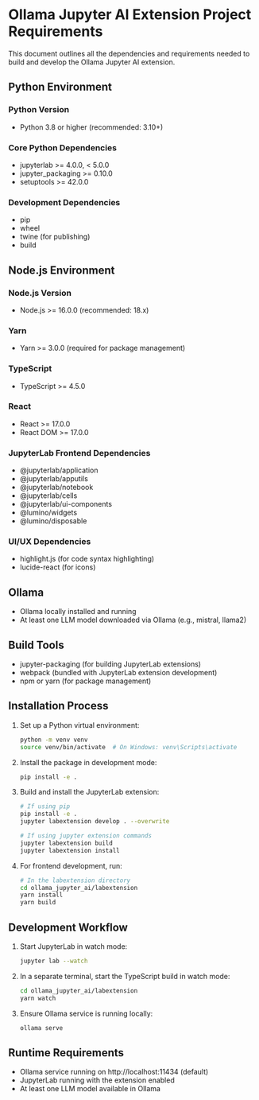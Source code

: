 # Ollama Jupyter AI Extension Project Requirements

This document outlines all the dependencies and requirements needed to build and develop the Ollama Jupyter AI extension.

## Python Environment

### Python Version
- Python 3.8 or higher (recommended: 3.10+)

### Core Python Dependencies
- jupyterlab >= 4.0.0, < 5.0.0
- jupyter_packaging >= 0.10.0
- setuptools >= 42.0.0

### Development Dependencies
- pip
- wheel
- twine (for publishing)
- build

## Node.js Environment

### Node.js Version
- Node.js >= 16.0.0 (recommended: 18.x)

### Yarn
- Yarn >= 3.0.0 (required for package management)

### TypeScript
- TypeScript >= 4.5.0

### React
- React >= 17.0.0
- React DOM >= 17.0.0

### JupyterLab Frontend Dependencies
- @jupyterlab/application
- @jupyterlab/apputils
- @jupyterlab/notebook
- @jupyterlab/cells
- @jupyterlab/ui-components
- @lumino/widgets
- @lumino/disposable

### UI/UX Dependencies
- highlight.js (for code syntax highlighting)
- lucide-react (for icons)

## Ollama

- Ollama locally installed and running
- At least one LLM model downloaded via Ollama (e.g., mistral, llama2)

## Build Tools

- jupyter-packaging (for building JupyterLab extensions)
- webpack (bundled with JupyterLab extension development)
- npm or yarn (for package management)

## Installation Process

1. Set up a Python virtual environment:
   ```bash
   python -m venv venv
   source venv/bin/activate  # On Windows: venv\Scripts\activate
   ```

2. Install the package in development mode:
   ```bash
   pip install -e .
   ```

3. Build and install the JupyterLab extension:
   ```bash
   # If using pip
   pip install -e .
   jupyter labextension develop . --overwrite
   
   # If using jupyter extension commands
   jupyter labextension build
   jupyter labextension install
   ```

4. For frontend development, run:
   ```bash
   # In the labextension directory
   cd ollama_jupyter_ai/labextension
   yarn install
   yarn build
   ```

## Development Workflow

1. Start JupyterLab in watch mode:
   ```bash
   jupyter lab --watch
   ```

2. In a separate terminal, start the TypeScript build in watch mode:
   ```bash
   cd ollama_jupyter_ai/labextension
   yarn watch
   ```

3. Ensure Ollama service is running locally:
   ```bash
   ollama serve
   ```

## Runtime Requirements

- Ollama service running on http://localhost:11434 (default)
- JupyterLab running with the extension enabled
- At least one LLM model available in Ollama 